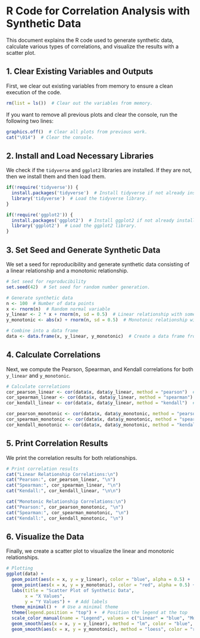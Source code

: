 # R Code for Correlation Analysis with Synthetic Data

This document explains the R code used to generate synthetic data, calculate various types of correlations, and visualize the results with a scatter plot.

## 1. Clear Existing Variables and Outputs

First, we clear out existing variables from memory to ensure a clean execution of the code.

```r
rm(list = ls())  # Clear out the variables from memory.
```

If you want to remove all previous plots and clear the console, run the following two lines:

```r
graphics.off()  # Clear all plots from previous work.
cat("\014")  # Clear the console.
```

## 2. Install and Load Necessary Libraries

We check if the `tidyverse` and `ggplot2` libraries are installed. If they are not, then we install them and then load them.

```r
if(!require('tidyverse')) {
  install.packages('tidyverse')  # Install tidyverse if not already installed.
  library('tidyverse')  # Load the tidyverse library.
}

if(!require('ggplot2')) {
  install.packages('ggplot2')  # Install ggplot2 if not already installed.
  library('ggplot2')  # Load the ggplot2 library.
}
```

## 3. Set Seed and Generate Synthetic Data

We set a seed for reproducibility and generate synthetic data consisting of a linear relationship and a monotonic relationship.

```r
# Set seed for reproducibility
set.seed(42)  # Set seed for random number generation.

# Generate synthetic data
n <- 100  # Number of data points
x <- rnorm(n)  # Random normal variable
y_linear <- 2 * x + rnorm(n, sd = 0.5)  # Linear relationship with some noise
y_monotonic <- abs(x) + rnorm(n, sd = 0.5)  # Monotonic relationship with noise

# Combine into a data frame
data <- data.frame(x, y_linear, y_monotonic)  # Create a data frame from the generated data.
```

## 4. Calculate Correlations

Next, we compute the Pearson, Spearman, and Kendall correlations for both `y_linear` and `y_monotonic`.

```r
# Calculate correlations
cor_pearson_linear <- cor(data$x, data$y_linear, method = "pearson")  # Pearson correlation for linear data
cor_spearman_linear <- cor(data$x, data$y_linear, method = "spearman")  # Spearman correlation for linear data
cor_kendall_linear <- cor(data$x, data$y_linear, method = "kendall")  # Kendall correlation for linear data

cor_pearson_monotonic <- cor(data$x, data$y_monotonic, method = "pearson")  # Pearson correlation for monotonic data
cor_spearman_monotonic <- cor(data$x, data$y_monotonic, method = "spearman")  # Spearman correlation for monotonic data
cor_kendall_monotonic <- cor(data$x, data$y_monotonic, method = "kendall")  # Kendall correlation for monotonic data
```

## 5. Print Correlation Results

We print the correlation results for both relationships.

```r
# Print correlation results
cat("Linear Relationship Correlations:\n")
cat("Pearson:", cor_pearson_linear, "\n")
cat("Spearman:", cor_spearman_linear, "\n")
cat("Kendall:", cor_kendall_linear, "\n\n")

cat("Monotonic Relationship Correlations:\n")
cat("Pearson:", cor_pearson_monotonic, "\n")
cat("Spearman:", cor_spearman_monotonic, "\n")
cat("Kendall:", cor_kendall_monotonic, "\n")
```

## 6. Visualize the Data

Finally, we create a scatter plot to visualize the linear and monotonic relationships.

```r
# Plotting
ggplot(data) +
  geom_point(aes(x = x, y = y_linear), color = "blue", alpha = 0.5) +  # Points for linear relationship
  geom_point(aes(x = x, y = y_monotonic), color = "red", alpha = 0.5) +  # Points for monotonic relationship
  labs(title = "Scatter Plot of Synthetic Data",
       x = "X Values",
       y = "Y Values") +  # Add labels
  theme_minimal() +  # Use a minimal theme
  theme(legend.position = "top") +  # Position the legend at the top
  scale_color_manual(name = "Legend", values = c("Linear" = "blue", "Monotonic" = "red")) +  # Manual color scale
  geom_smooth(aes(x = x, y = y_linear), method = "lm", color = "blue", se = FALSE) +  # Linear regression line
  geom_smooth(aes(x = x, y = y_monotonic), method = "loess", color = "red", se = FALSE)  # LOESS curve
```

